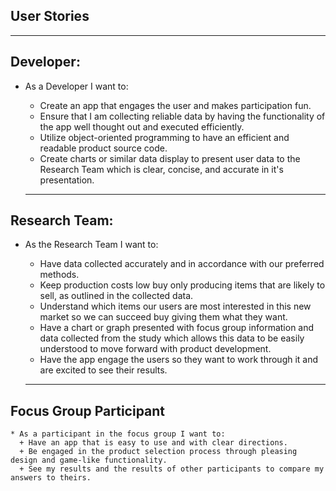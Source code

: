 ## **User Stories**

______

## **Developer:**

* As a Developer I want to:
  + Create an app that engages the user and makes participation fun.
  + Ensure that I am collecting reliable data by having the functionality of the app well thought out and executed efficiently.
  + Utilize object-oriented programming to have an efficient and readable product source code.
  + Create charts or similar data display to present user data to the Research Team which is clear, concise, and accurate in it's presentation.

  ____

## **Research Team:**

  * As the Research Team I want to:
    + Have data collected accurately and in accordance with our preferred methods.
    + Keep production costs low buy only producing items that are likely to sell, as outlined in the collected data.
    + Understand which items our users are most interested in this new market so we can succeed buy giving them what they want.
    + Have a chart or graph presented with focus group information and data collected from the study which allows this data to be easily understood to move forward with product development.
    + Have the app engage the users so they want to work through it and are excited to see their results.

    _______

## **Focus Group Participant**

    * As a participant in the focus group I want to:
      + Have an app that is easy to use and with clear directions.
      + Be engaged in the product selection process through pleasing design and game-like functionality.
      + See my results and the results of other participants to compare my answers to theirs.
